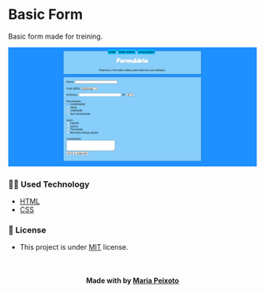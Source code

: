 # Basic Form
Basic form made for treining. 

<p align="center"><img src="./src/assets/img/form-basic.png" title="Basic Form"></p>


<h3>👨‍💻 Used Technology</h3>

- [HTML](https://www.w3schools.com/html/)
- [CSS](https://developer.mozilla.org/pt-BR/docs/Web/CSS)


<!--License session-->
<h3>📝 License</h3>

- This project is under [MIT](./LICENSE.txt) license.


<!--Bottom session-->
<br><h4 align=center>Made with by <a target="_blank" href="https://github.com/mariacpeixoto" >Maria Peixoto</a></h4>
